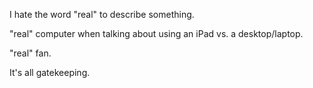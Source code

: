 I hate the word "real" to describe something.

"real" computer when talking about using an iPad vs. a desktop/laptop.

"real" fan.

It's all gatekeeping.
